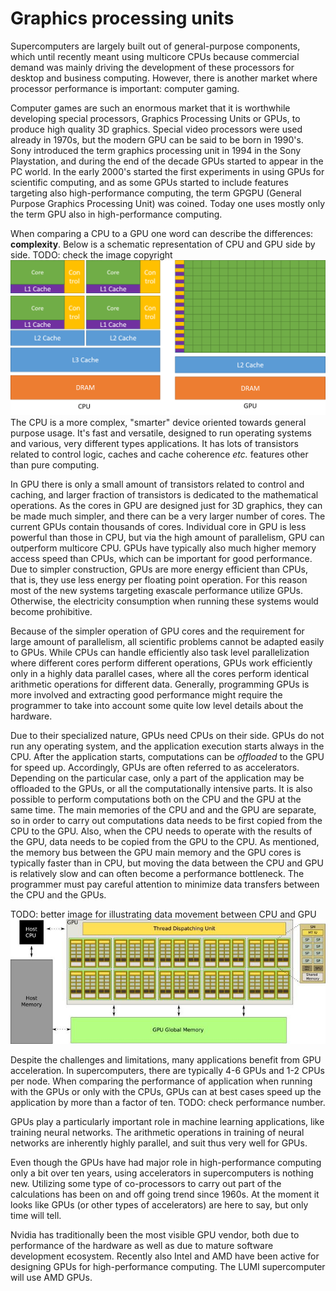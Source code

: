 <!-- Includes material from "Supercomputing" online-course (https://www.futurelearn.com/courses/supercomputing/)  
by Edinburgh Supercomputing Center (EPCC), licensed under Creative Commons SA-BY --> 

# Graphics processing units

Supercomputers are largely built out of general-purpose components, which until recently meant using multicore CPUs because commercial demand was mainly driving the development of these processors for desktop and business computing. However, there is another market where processor performance is important: computer gaming.

Computer games are such an enormous market that it is worthwhile developing special processors, Graphics Processing Units or GPUs, to produce high quality 3D graphics. Special video processors were used already in 1970s, but the modern GPU can be said to be born in 1990's. Sony introduced the term graphics processing unit in 1994 in the Sony Playstation, and during the end of the decade GPUs started to appear in the PC world. In the early 2000's started the first experiments in using GPUs for scientific computing, and as some GPUs started to include features targeting also high-performance computing, the term GPGPU (General Purpose Graphics Processing Unit) was coined. Today one uses mostly only the term GPU also in high-performance computing. 

When comparing a CPU to a GPU one word can describe the differences: **complexity**. Below is a schematic representation of CPU and GPU side by side.
TODO: check the image copyright
![CPU vs. GPU. Arithmetic Units](images/CPU_vs_GPU_alu.png)
The CPU is a more complex, "smarter" device oriented towards general purpose usage. It's fast and versatile, designed to run operating systems and various, very different types applications. It has lots of transistors related to control logic, caches and cache coherence *etc.* features other than pure computing. 

In GPU there is only a small amount of transistors related to control and caching, and larger fraction of transistors is dedicated to the mathematical operations. As the cores in GPU are designed just for 3D graphics, they can be made much simpler, and there can be a very larger number of cores. The current GPUs contain thousands of cores. Individual core in GPU is less powerful than those in CPU, but via the high amount of parallelism, GPU can outperform multicore CPU. GPUs have typically also much higher memory access speed than CPUs, which can be important for good performance. Due to simpler construction, GPUs are more energy efficient than CPUs, that is, they use less energy per floating point operation. For this reason most of the new systems targeting exascale performance utilize GPUs. Otherwise, the electricity consumption when running these systems would become prohibitive.

Because of the simpler operation of GPU cores and the requirement for large amount of parallelism, all scientific problems cannot be adapted easily to GPUs. While CPUs can handle efficiently also task level parallelization where different cores perform different operations, GPUs work efficiently only in a highly data parallel cases, where all the cores perform identical arithmetic operations for different data. Generally, programming GPUs is more involved and extracting good performance might require the programmer to take into account some quite low level details about the hardware. 

Due to their specialized nature, GPUs need CPUs on their side. GPUs do not run any operating system, and the application execution starts always in the CPU. After the application starts, computations can be *offloaded* to the GPU for speed up.  Accordingly, GPUs are often referred to as accelerators. Depending on the particular case, only a part of the application may be offloaded to the GPUs, or all the computationally intensive parts. It is also possible to perform computations both on the CPU and the GPU at the same time. The main memories of the CPU and and the GPU are separate, so in order to carry out computations data needs to be first copied from the CPU to the GPU. Also, when the CPU needs to operate with the results of the GPU, data needs to be copied from the GPU to the CPU. As mentioned, the memory bus between the GPU main memory and the GPU cores is typically faster than in CPU, but moving the data between the CPU and GPU is relatively slow and can often become a performance bottleneck. The programmer must pay careful attention to minimize data transfers between the CPU and the GPUs.

TODO: better image for illustrating data movement between CPU and GPU
![CUDA Enabled Node](images/cuda_hrdw.jpeg)

Despite the challenges and limitations, many applications benefit from GPU acceleration. In supercomputers, there are typically 4-6 GPUs and 1-2 CPUs per node. When comparing the performance of application when running with the GPUs or only with the CPUs, GPUs can at best cases speed up the application by more than a factor of ten. TODO: check performance number.

GPUs play a particularly important role in machine learning applications, like training neural networks. The arithmetic operations in training of neural networks are inherently highly parallel, and suit thus very well for GPUs. 

Even though the GPUs have had major role in high-performance computing only a bit over ten years, using accelerators in supercomputers is nothing new. Utilizing some type of co-processors to carry out part of the calculations has been on and off going trend since 1960s. At the moment it looks like GPUs (or other types of accelerators) are here to say, but only time will tell.

Nvidia has traditionally been the most visible GPU vendor, both due to performance of the hardware as well as due to mature software development ecosystem. Recently also Intel and AMD have been active for designing GPUs for high-performance computing. The LUMI supercomputer will use AMD GPUs. 
